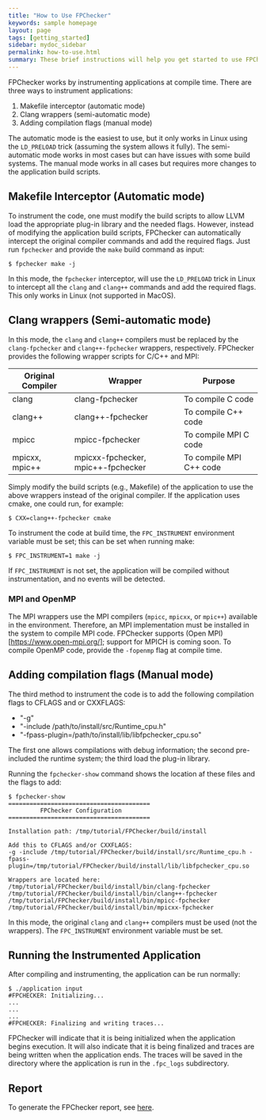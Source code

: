 ```yaml
---
title: "How to Use FPChecker"
keywords: sample homepage
layout: page
tags: [getting_started]
sidebar: mydoc_sidebar
permalink: how-to-use.html
summary: These brief instructions will help you get started to use FPChecker in your application.
---
```


FPChecker works by instrumenting applications at compile time. There are three ways to instrument applications:

1. Makefile interceptor (automatic mode)
2. Clang wrappers (semi-automatic mode)
3. Adding compilation flags (manual mode)

The automatic mode is the easiest to use, but it only works in Linux using the `LD_PRELOAD` trick (assuming the system allows it fully). The semi-automatic mode works in most cases but can have issues with some build systems. The manual mode works in all cases but requires more changes to the application build scripts.

## Makefile Interceptor (Automatic mode)


To instrument the code, one must modify the build scripts to allow LLVM load the appropriate plug-in library and the needed flags. However, instead of modifying the application build scripts, FPChecker can automatically intercept the original compiler commands and add the required flags. Just run `fpchecker` and provide the `make` build command as input:
```
$ fpchecker make -j
```
In this mode, the `fpchecker` interceptor, will use the `LD_PRELOAD` trick in Linux to intercept all the `clang` and `clang++` commands and add the required flags. This only works in Linux (not supported in MacOS).


## Clang wrappers (Semi-automatic mode)

In this mode, the `clang` and `clang++` compilers must be replaced by the `clang-fpchecker` and `clang++-fpchecker` wrappers, respectively. FPChecker provides the following wrapper scripts for C/C++ and MPI:

| Original Compiler | Wrapper | Purpose |
|-------|--------|---------|
| clang | clang-fpchecker | To compile C code |
| clang++ | clang++-fpchecker | To compile C++ code |
| mpicc | mpicc-fpchecker | To compile MPI C code |
| mpicxx, mpic++ | mpicxx-fpchecker, mpic++-fpchecker | To compile MPI C++ code |

Simply modify the build scripts (e.g., Makefile) of the application to use the above wrappers instead of the original compiler. If the application uses cmake, one could run, for example:
```
$ CXX=clang++-fpchecker cmake
```
To instrument the code at build time, the `FPC_INSTRUMENT` environment variable must be set; this can be set when running make:
```
$ FPC_INSTRUMENT=1 make -j
```
If `FPC_INSTRUMENT` is not set, the application will be compiled without instrumentation, and no events will be detected.

### MPI and OpenMP
The MPI wrappers use the MPI compilers (`mpicc`, `mpicxx`, or `mpic++`) available in the environment. Therefore, an MPI implementation must be installed in the system to compile MPI code. FPChecker supports (Open MPI)[https://www.open-mpi.org/]; support for MPICH is coming soon. To compile OpenMP code, provide the `-fopenmp` flag at compile time.

##  Adding compilation flags (Manual mode)

The third method to instrument the code is to add the following compilation flags to CFLAGS and or CXXFLAGS:

- "-g"
- "-include /path/to/install/src/Runtime_cpu.h"
- "-fpass-plugin=/path/to/install/lib/libfpchecker_cpu.so"

The first one allows compilations with debug information; the second pre-included the runtime system; the third load the plug-in library.

Running the `fpchecker-show` command shows the location af these files and the flags to add:

```
$ fpchecker-show
========================================
         FPChecker Configuration        
========================================

Installation path: /tmp/tutorial/FPChecker/build/install

Add this to CFLAGS and/or CXXFLAGS:
-g -include /tmp/tutorial/FPChecker/build/install/src/Runtime_cpu.h -fpass-plugin=/tmp/tutorial/FPChecker/build/install/lib/libfpchecker_cpu.so

Wrappers are located here:
/tmp/tutorial/FPChecker/build/install/bin/clang-fpchecker
/tmp/tutorial/FPChecker/build/install/bin/clang++-fpchecker
/tmp/tutorial/FPChecker/build/install/bin/mpicc-fpchecker
/tmp/tutorial/FPChecker/build/install/bin/mpicxx-fpchecker
```

In this mode, the original `clang` and `clang++` compilers must be used (not the wrappers). The `FPC_INSTRUMENT` environment variable must be set.


## Running the Instrumented Application
After compiling and instrumenting, the application can be run normally:
```
$ ./application input
#FPCHECKER: Initializing...
...
...
...
#FPCHECKER: Finalizing and writing traces...
```
FPChecker will indicate that it is being initialized when the application begins execution. It will also indicate that it is being finalized and traces are being written when the application ends. The traces will be saved in the directory where the application is run in the `.fpc_logs` subdirectory.

## Report

To generate the FPChecker report, see [here](reports.html).

